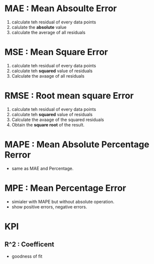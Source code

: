 # MAE : Mean Absoulte Error
1. calculate teh residual of every data points
2. calulate the **absolute** value
3. calculate the average of all residuals

# MSE : Mean Square Error
1. calculate teh residual of every data points
2. calculate teh **squared** value of residuals
3. Calculate the avaage of all residuals

# RMSE : Root mean square Error
1. calculate teh residual of every data points
2. calculate teh **squared** value of residuals
3. Calculate the avaage of the squared residuals
4. Obtain the **square root** of the result.

# MAPE : Mean Absolute Percentage Rerror
- same as MAE and Percentage.

# MPE : Mean Percentage Error
- simialer with MAPE but without absolute operation.
- show positive errors, negative errors.

# KPI
## R^2 : Coefficent
- goodness of fit
